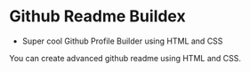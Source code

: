 # Github Readme Buildex

- Super cool Github Profile Builder using HTML and CSS

You can create advanced github readme using HTML and CSS.
